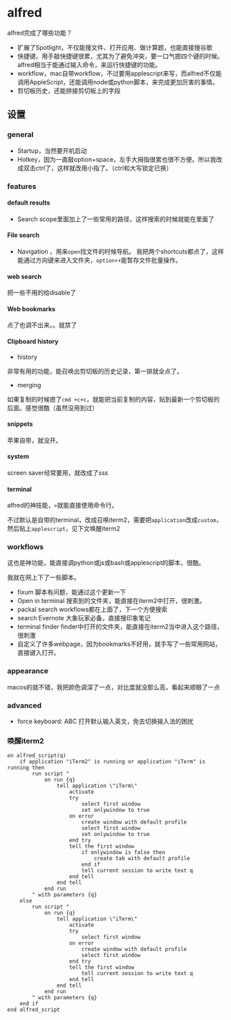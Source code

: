 # alfred

alfred完成了哪些功能？

- 扩展了Spotlight，不仅能搜文件、打开应用、做计算题，也能直接搜谷歌
- 快捷键。用手敲快捷键很累，尤其为了避免冲突，要一口气摁四个键的时候。
  alfred相当于能通过输入命令，来运行快捷键的功能。
- workflow，mac自带workflow，不过要用applescript来写，而alfred不仅能调用AppleScript，还能调用node或python脚本，来完成更加厉害的事情。
- 剪切板历史，还能拼接剪切板上的字段

## 设置

### general

- Startup，当然要开机启动
- Hotkey，因为一直敲option+space，左手大拇指很累也很不方便。所以我改成双击ctrl了，这样就改用小指了。（ctrl和大写锁定已换）



### features

#### default results

- Search scope里面加上了一些常用的路径，这样搜索的时候就能在里面了

#### File search

- Navigation ，用来`open`找文件的时候导航。
  我把两个shortcuts都点了，这样能通过方向键来进入文件夹，`option+⬆️`能暂存文件批量操作。

#### web search

把一些不用的给disable了

#### Web bookmarks

点了也调不出来。。就禁了

#### Clipboard history

- history

非常有用的功能，能召唤出剪切板的历史记录，第一排就全点了。

- merging

如果复制的时候摁了`cmd +c+c`，就能把当前复制的内容，贴到最新一个剪切板的后面。感觉很酷（虽然没用到过）

#### snippets

苹果自带，就没开。

#### system

screen saver经常要用，就改成了sss

#### terminal

alfred的神技能，`>`就能直接使用命令行。

不过默认是自带的terminal，改成召唤iterm2，需要把`application`改成`custom`，然后贴上`applescript`，见下文唤醒iterm2



### workflows

这也是神功能，能直接调python或js或bash或applescript的脚本，很酷。

我就在网上下了一些脚本。

- fixum
  脚本有问题，能通过这个更新一下
- Open in terminal
  搜索到的文件夹，能直接在iterm2中打开，很刺激。
- packal search
  workflows都在上面了，下一个方便搜索
- search Evernote
  大象玩家必备，直接搜印象笔记
- terminal finder
  finder中打开的文件夹，能直接在iterm2当中进入这个路径，很刺激
- 自定义了许多webpage，因为bookmarks不好用，就手写了一些常用网站，直接键入打开。



### appearance

macos的就不错，我把颜色调深了一点，对比度就没那么高，看起来顺眼了一点



### advanced

- force keyboard: ABC
  打开默认输入英文，免去切换输入法的困扰



### 唤醒iterm2

```aps
on alfred_script(q)
    if application "iTerm2" is running or application "iTerm" is running then
        run script "
            on run {q}
                tell application \"iTerm\"
                    activate
                    try
                        select first window
                        set onlywindow to true
                    on error
                        create window with default profile
                        select first window
                        set onlywindow to true
                    end try
                    tell the first window
                        if onlywindow is false then
                            create tab with default profile
                        end if
                        tell current session to write text q
                    end tell
                end tell
            end run
        " with parameters {q}
    else
        run script "
            on run {q}
                tell application \"iTerm\"
                    activate
                    try
                        select first window
                    on error
                        create window with default profile
                        select first window
                    end try
                    tell the first window
                        tell current session to write text q
                    end tell
                end tell
            end run
        " with parameters {q}
    end if
end alfred_script
```

